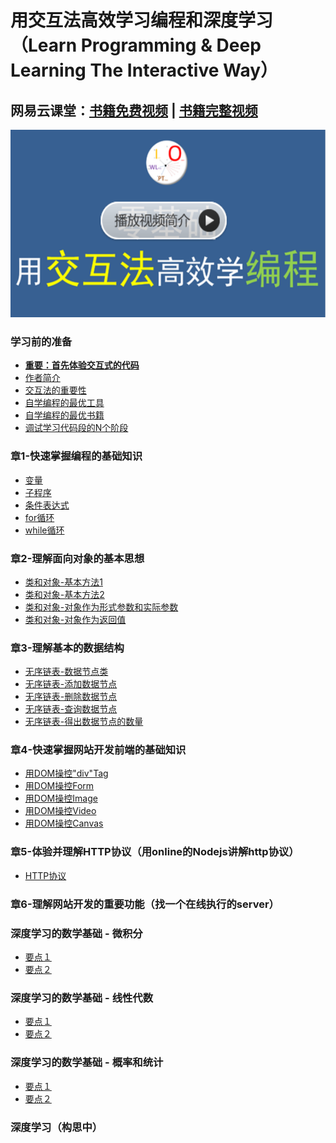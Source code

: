 # 用交互法高效学习编程和深度学习（Learn Programming & Deep Learning The Interactive Way）

## 网易云课堂：[书籍免费视频](http://study.163.com/course/introduction/1004112064.htm) | [书籍完整视频](http://study.163.com/course/introduction/1005405001.htm)

<a href="http://study.163.com/course/introduction/1005405001.htm"><img src="/images/netease-preface.png" height="300"></a>

### 学习前的准备

- [**重要：首先体验交互式的代码**]()
- [作者简介](/chapters/章0-学习前的准备/作者简介.md)
- [交互法的重要性]()
- [自学编程的最优工具](/chapters/章0-学习前的准备/自学编程的最优工具.md)
- [自学编程的最优书籍](/chapters/章0-学习前的准备/自学编程的最优书籍.md)
- [调试学习代码段的N个阶段](/chapters/章0-学习前的准备/调试学习代码段的N个阶段.md)

### 章1-快速掌握编程的基础知识

- [变量](/chapters/章1-快速掌握编程的基础知识/变量.md)
- [子程序](/chapters/章1-快速掌握编程的基础知识/子程序.md)
- [条件表达式](/chapters/章1-快速掌握编程的基础知识/条件表达式.md)
- [for循环](/chapters/章1-快速掌握编程的基础知识/for循环.md)
- [while循环](/chapters/章1-快速掌握编程的基础知识/while循环.md)

### 章2-理解面向对象的基本思想
- [类和对象-基本方法1](/chapters/章2-理解面向对象的基本思想/类和对象-基本方法1.md)
- [类和对象-基本方法2](/chapters/章2-理解面向对象的基本思想/类和对象-基本方法2.md)
- [类和对象-对象作为形式参数和实际参数](/chapters/章2-理解面向对象的基本思想/类和对象-对象作为形式参数和实际参数.md)
- [类和对象-对象作为返回值](/chapters/章2-理解面向对象的基本思想/类和对象-对象作为返回值.md)

### 章3-理解基本的数据结构

- [无序链表-数据节点类](/chapters/章3-理解基本的数据结构/无序链表-数据节点类.md)
- [无序链表-添加数据节点](/chapters/章3-理解基本的数据结构/无序链表-添加数据节点.md)
- [无序链表-删除数据节点](/chapters/章3-理解基本的数据结构/无序链表-删除数据节点.md)
- [无序链表-查询数据节点](/chapters/章3-理解基本的数据结构/无序链表-查询数据节点.md)
- [无序链表-得出数据节点的数量](/chapters/理解基本的数据结构/无序链表-得出数据节点的数量.md)

### 章4-快速掌握网站开发前端的基础知识

- [用DOM操控"div"Tag]()
- [用DOM操控Form]()
- [用DOM操控Image]()
- [用DOM操控Video]()
- [用DOM操控Canvas]()

### 章5-体验并理解HTTP协议（用online的Nodejs讲解http协议）

- [HTTP协议]()

### 章6-理解网站开发的重要功能（找一个在线执行的server）

### 深度学习的数学基础 - 微积分

- [要点１]()
- [要点２]()

### 深度学习的数学基础 - 线性代数

- [要点１]()
- [要点２]()

### 深度学习的数学基础 - 概率和统计

- [要点１]()
- [要点２]()

### 深度学习（构思中）